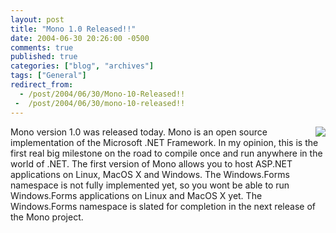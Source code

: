 ```yaml
---
layout: post
title: "Mono 1.0 Released!!"
date: 2004-06-30 20:26:00 -0500
comments: true
published: true
categories: ["blog", "archives"]
tags: ["General"]
redirect_from: 
  - /post/2004/06/30/Mono-10-Released!!
 -  /post/2004/06/30/mono-10-released!!
---
```

<!-- more -->
<P><a href='http://mono-project.com'><IMG src="/Blog/images/7/o_Mono-1.0-released.gif" border='0' align='right'></a>Mono version 1.0 was released today. Mono is an open source implementation of the Microsoft .NET Framework. In my opinion, this is the first real big milestone on the road to compile once and run anywhere in the world of .NET. The first version of Mono allows you to host ASP.NET applications on Linux, MacOS X and Windows. The Windows.Forms namespace is not fully implemented yet, so you wont be able to run Windows.Forms applications on Linux and MacOS X yet. The Windows.Forms namespace is slated for completion in the next release of the Mono project.</P>
